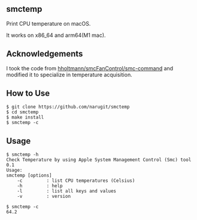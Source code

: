 ## smctemp
Print CPU temperature on macOS.

It works on x86_64 and arm64(M1 mac).

## Acknowledgements
I took the code from [hholtmann/smcFanControl/smc-command](https://github.com/hholtmann/smcFanControl/tree/ad374ffb1dd088a7676719e53dbd2886f8fafdff/smc-command) and modified it to specialize in temperature acquisition.

## How to Use
```console
$ git clone https://github.com/narugit/smctemp
$ cd smctemp
$ make install
$ smctemp -c
```

## Usage 
```console
$ smctemp -h
Check Temperature by using Apple System Management Control (Smc) tool 0.1
Usage:
smctemp [options]
    -c         : list CPU temperatures (Celsius)
    -h         : help
    -l         : list all keys and values
    -v         : version

$ smctemp -c
64.2
```
